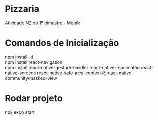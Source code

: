 # Pizzaria
Atividade N2 do 1º bimestre - Mobile

# Comandos de Inicialização
npm install -d <br/>
npm install react-navigation <br/>
npm install react-native-gesture-handler react-native-reanimated react-native-screens react-native-safe-area-context @react-native-community/masked-view

# Rodar projeto
npx expo start
